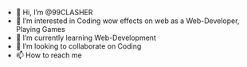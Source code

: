 - 👋 Hi, I’m @99CLASHER
- 👀 I’m interested in Coding wow effects on web as a Web-Developer, Playing Games
- 🌱 I’m currently learning Web-Development
- 💞️ I’m looking to collaborate on Coding
- 📫 How to reach me 

<!---
99CLASHER/99CLASHER is a ✨ special ✨ repository because its `README.md` (this file) appears on your GitHub profile.
You can click the Preview link to take a look at your changes.
--->
